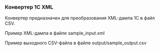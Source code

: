 ### Конвертер 1С XML

Конвертер предназначен для преобразования XML-дампа 1С в файл CSV.

Пример XML-дампа в файле sample_input.xml

Пример выходного CSV-файла в файле output/sample_output.csv
